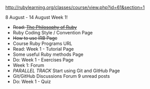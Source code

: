 http://rubylearning.org/classes/course/view.php?id=61&section=1

8 August - 14 August
Week 1!

+ <del>Read: [The Philosophy of Ruby](http://www.artima.com/intv/ruby.html)</del>
+ Ruby Coding Style / Convention Page
+ <del>How to use IRB Page</del>
+ Course Ruby Programs URL
+ Read: Week 1 - Tutorial Page
+ Some useful Ruby methods Page
+ Do: Week 1 - Exercises Page
+ Week 1: Forum
+ *PARALLEL TRACK* Start using Git and GitHub Page
+ Git/GitHub Discussions Forum 9 unread posts
+ Do: Week 1 - Quiz
